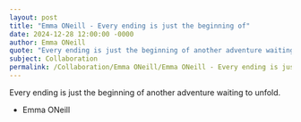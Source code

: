 ```yaml
---
layout: post
title: "Emma ONeill - Every ending is just the beginning of"
date: 2024-12-28 12:00:00 -0000
author: Emma ONeill
quote: "Every ending is just the beginning of another adventure waiting to unfold."
subject: Collaboration
permalink: /Collaboration/Emma ONeill/Emma ONeill - Every ending is just the beginning of
---
```


Every ending is just the beginning of another adventure waiting to unfold.

- Emma ONeill
